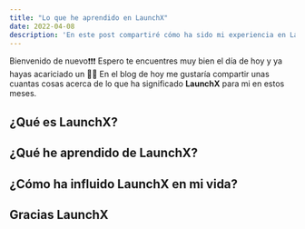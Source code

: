 ```yaml
---
title: "Lo que he aprendido en LaunchX"
date: 2022-04-08
description: 'En este post compartiré cómo ha sido mi experiencia en LaunchX; ¿Qué he aprendido? ¿Cómo ha cambiado mi plan de vida? entre otras cosas.'
---
```


Bienvenido de nuevo❗❗❗
Espero te encuentres muy bien el día de hoy y ya hayas acariciado un 🐕‍🦺
En el blog de hoy me gustaría compartir unas cuantas cosas acerca de lo que ha significado **LaunchX** para mi en estos meses.

## ¿Qué es LaunchX?

## ¿Qué he aprendido de LaunchX?

## ¿Cómo ha influido LaunchX en mi vida?

## Gracias LaunchX

